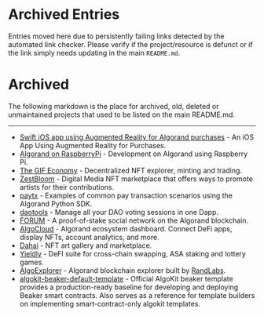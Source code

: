 # Archived Entries

Entries moved here due to persistently failing links detected by the automated link checker. Please verify if the project/resource is defunct or if the link simply needs updating in the main `README.md`.

# Archived

The following markdown is the place for archived, old, deleted or unmaintained projects that used to be listed on the main README.md.

---

- [Swift iOS app using Augmented Reality for Algorand purchases](https://developer.algorand.org/tutorials/ios-app-using-augmented-reality-for-purchases/) - An iOS App Using Augmented Reality for Purchases.
- [Algorand on RaspberryPi](https://developer.algorand.org/tutorials/development-on-algorand-using-raspberry-pi-part-1/) - Development on Algorand using Raspberry Pi.
- [The GIF Economy](https://gifeconomy.com/) - Decentralized NFT explorer, minting and trading.
- [ZestBloom](https://zestbloom.com/) - Digital Media NFT marketplace that offers ways to promote artists for their contributions.
- [paytx](https://github.com/algorand-devrel/paytx) - Examples of common pay transaction scenarios using the Algorand Python SDK.
- [daotools](https://daotools.org/) - Manage all your DAO voting sessions in one Dapp.
- [FORUM](https://forum.ax/) - A proof-of-stake social network on the Algorand blockchain.
- [AlgoCloud](https://algocloud.org/) - Algorand ecosystem dashboard. Connect DeFi apps, display NFTs, account analytics, and more.
- [Dahai](https://www.dahai.uk/) - NFT art gallery and marketplace.
- [Yieldly](https://yieldly.finance/) - DeFI suite for cross-chain swapping, ASA staking and lottery games.
- [AlgoExplorer](https://www.algoexplorer.io/) - Algorand blockchain explorer built by [RandLabs](https://randlabs.io/).
- [algokit-beaker-default-template](https://github.com/algorandfoundation/algokit-beaker-default-template) - Official AlgoKit beaker template provides a production-ready baseline for developing and deploying Beaker smart contracts. Also serves as a reference for template builders on implementing smart-contract-only algokit templates.
